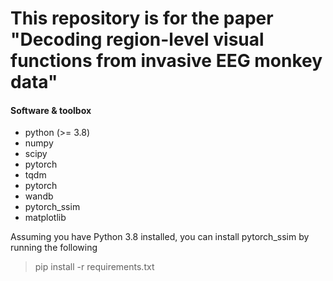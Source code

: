 # This repository is for the paper "Decoding region-level visual functions from invasive EEG monkey data"




#### Software & toolbox

* python (>= 3.8)
* numpy
* scipy
* pytorch
* tqdm
* pytorch
* wandb
* pytorch_ssim
* matplotlib

Assuming you have Python 3.8 installed, you can install pytorch_ssim by running the following
> pip install -r requirements.txt


